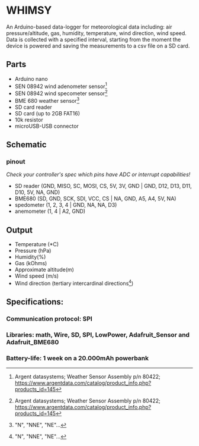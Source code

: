 # WHIMSY
An Arduino-based data-logger for meteorological data including: air pressure/altitude, gas, humidity, temperature, wind direction, wind speed. Data is collected with a specified interval, starting from the moment the device is powered and saving the measurements to a csv file on a SD card. 

## Parts
- Arduino nano
- SEN 08942 wind adenometer sensor[^1]
- SEN 08942 wind specometer sensor[^1]
- BME 680 weather sensor[^2]
- SD card reader
- SD card (up to 2GB FAT16)
- 10k resistor
- microUSB-USB connector
[^1]: Argent datasystems; Weather Sensor Assembly p/n 80422; https://www.argentdata.com/catalog/product_info.php?products_id=145

## Schematic
### pinout
_Check your controller's spec which pins have ADC or interrupt capabilities!_
* SD reader (GND, MISO, SC, MOSI, CS, 5V, 3V, GND | GND, D12, D13, D11, D10, 5V, NA, GND)
* BME680 (SD, GND, SCK, SDI, VCC, CS | NA, GND, A5, A4, 5V, NA)
* spedometer (1, 2, 3, 4 | GND, NA, NA, D3)
* anemometer (1, 4 | A2, GND)


## Output
* Temperature (*C)
* Pressure (hPa)
* Humidity(%)
* Gas (kOhms)
* Approximate altitude(m)
* Wind speed (m/s)
* Wind direction (tertiary intercardinal directions[^2])
[^2]: "N", "NNE", "NE"...

## Specifications:
### Communication protocol: SPI
### Libraries: math, Wire, SD, SPI, LowPower, Adafruit_Sensor and Adafruit_BME680
### Battery-life: 1 week on a 20.000mAh powerbank
